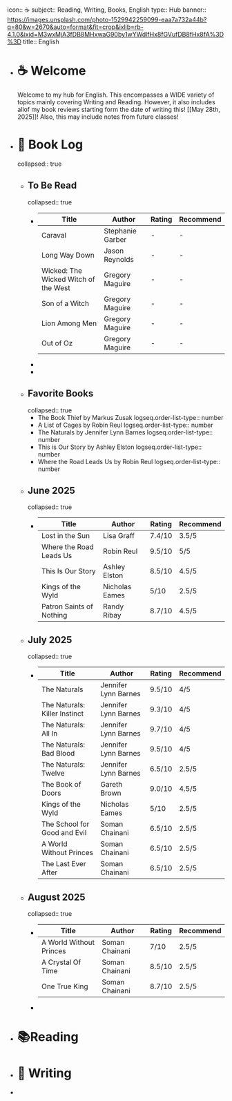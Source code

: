 icon:: ☕️
subject:: Reading, Writing, Books, English
type:: Hub
banner:: https://images.unsplash.com/photo-1529942259099-eaa7a732a44b?q=80&w=2670&auto=format&fit=crop&ixlib=rb-4.1.0&ixid=M3wxMjA3fDB8MHxwaG90by1wYWdlfHx8fGVufDB8fHx8fA%3D%3D
title:: English

- #  ☕️ Welcome
  Welcome to my hub for English. This encompasses a WIDE variety of topics mainly covering Writing and Reading. However, it also includes allof my book reviews starting form the date of writing this! [[May 28th, 2025]]! Also, this may include notes from future classes!
- # 📖 Book Log
  collapsed:: true
	- ## To Be Read
	  collapsed:: true
		- |**Title**|**Author**|**Rating**|**Recommend**|
		  |--|--|--|--|
		  |Caraval|Stephanie Garber| - | - |
		  |Long Way Down|Jason Reynolds| - | - |
		  |Wicked: The Wicked Witch of the West|Gregory Maguire| - | - |
		  |Son of a Witch|Gregory Maguire| - | - |
		  |Lion Among Men|Gregory Maguire| - | - |
		  |Out of Oz|Gregory Maguire| - | - |
		-
		-
	- ## Favorite Books
	  collapsed:: true
		- The Book Thief by Markus Zusak
		  logseq.order-list-type:: number
		- A List of Cages by Robin Reul
		  logseq.order-list-type:: number
		- The Naturals by Jennifer Lynn Barnes
		  logseq.order-list-type:: number
		- This is Our Story by Ashley Elston
		  logseq.order-list-type:: number
		- Where the Road Leads Us by Robin Reul
		  logseq.order-list-type:: number
	- ## June 2025
	  collapsed:: true
		- |**Title**|**Author**|**Rating**|**Recommend**|
		  |--|--|--|--|
		  |Lost in the Sun|Lisa Graff|7.4/10|3.5/5|
		  |Where the Road Leads Us|Robin Reul|9.5/10|5/5|
		  |This Is Our Story|Ashley Elston|8.5/10|4.5/5|
		  |Kings of the Wyld|Nicholas Eames|5/10|2.5/5|
		  |Patron Saints of Nothing|Randy Ribay|8.7/10|4.5/5|
	- ## July 2025
	  collapsed:: true
		- |**Title**|**Author**|**Rating**|**Recommend**|
		  |--|--|--|--|
		  |The Naturals|Jennifer Lynn Barnes|9.5/10|4/5|
		  |The Naturals: Killer Instinct|Jennifer Lynn Barnes|9.3/10|4/5|
		  |The Naturals: All In|Jennifer Lynn Barnes|9.7/10|4/5|
		  |The Naturals: Bad Blood|Jennifer Lynn Barnes|9.5/10|4/5|
		  |The Naturals: Twelve|Jennifer Lynn Barnes|6.5/10|2.5/5|
		  |The Book of Doors|Gareth Brown|9.0/10|4.5/5|
		  |Kings of the Wyld|Nicholas Eames|5/10|2.5/5|
		  |The School for Good and Evil|Soman Chainani|6.5/10|2.5/5|
		  |A World Without Princes|Soman Chainani|6.5/10|2.5/5|
		  |The Last Ever After|Soman Chainani|6.5/10|2.5/5|
	- ## August 2025
	  collapsed:: true
		- |**Title**|**Author**|**Rating**|**Recommend**|
		  |--|--|--|--|
		  |A World Without Princes|Soman Chainani|7/10|2.5/5|
		  |A Crystal Of Time|Soman Chainani|8.5/10|2.5/5|
		  |One True King|Soman Chainani|8.7/10|2.5/5|
		-
- # 📚Reading
- # 📝 Writing
-